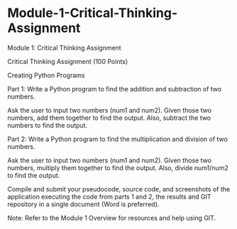 # Module-1-Critical-Thinking-Assignment
Module 1: Critical Thinking Assignment

Critical Thinking Assignment (100 Points)

Creating Python Programs

Part 1:
Write a Python program to find the addition and subtraction of two numbers.

Ask the user to input two numbers (num1 and num2). Given those two numbers, add them together to find the output. Also, subtract the two numbers to find the output.

Part 2:
Write a Python program to find the multiplication and division of two numbers.

Ask the user to input two numbers (num1 and num2). Given those two numbers, multiply them together to find the output. Also, divide num1/num2 to find the output.

Compile and submit your pseudocode, source code, and screenshots of the application executing the code from parts 1 and 2, the results and GIT repository in a single document (Word is preferred).

Note: Refer to the Module 1 Overview for resources and help using GIT.
